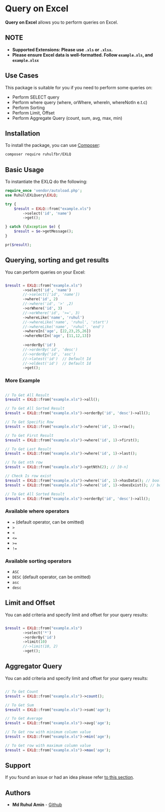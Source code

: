 # Query on Excel

**Query on Excel** allows you to perform queries on Excel.

## NOTE
* <b>Supported Extensions: Please use `.xls` or `.xlsx`. </b>
* <b>Please ensure Excel data is well-formatted. Follow `example.xls`, and `example.xlsx`</b>

## Use Cases

This package is suitable for you if you need to perform some queries on:

* Perform SELECT query
* Perform where query (where, orWhere, whereIn, whereNotIn e.t.c)
* Perform Sorting
* Perform Limit, Offset
* Perform Aggregate Query (count, sum, avg, max, min)

## Installation

To install the package, you can use [Composer](https://getcomposer.org/):

```bash
composer require ruhulfbr/EXLQ
```

## Basic Usage

To instantiate the EXLQ do the following:

```php
require_once 'vendor/autoload.php';
use Ruhul\EXLQuery\EXLQ;

try {
    $result = EXLQ::from("example.xls")
        ->select('id', 'name')
        ->get();

} catch (\Exception $e) {
    $result = $e->getMessage();
}

pr($result);

```

## Querying, sorting and get results

You can perform queries on your Excel:

```php

$result = EXLQ::from("example.xls")
        ->select('id', 'name')
        //->select(['id', 'name'])
        ->where('id', 2)
        //->where('id', '>' ,2)
        ->orWhere('id', 3)
        //->orWhere('id', '>=', 3)
        ->whereLike('name', 'ruhul')
        //->whereLike('name', 'ruhul', 'start')
        //->whereLike('name', 'ruhul', 'end')
        ->whereIn('age', [22,23,25,26])
        ->whereNotIn('age', [11,12,13])
        
        ->orderBy('id')
        //->orderBy('id', 'desc')
        //->orderBy('id', 'asc')
        //->latest('id')  // Default Id
        //->oldest('id')  // Default Id
        ->get();

```

### More Example

```php

// To Get All Result
$result = EXLQ::from("example.xls")->all();

// To Get All Sorted Result
$result = EXLQ::from("example.xls")->orderBy('id', 'desc')->all();

// To Get Specific Row
$result = EXLQ::from("example.xls")->where('id', 1)->row();

// To Get First Result
$result = EXLQ::from("example.xls")->where('id', 1)->first();

// To Get Last Result
$result = EXLQ::from("example.xls")->where('id', 1)->last();

// To Get nth row
$result = EXLQ::from("example.xls")->getNth(2); // [0-n]

// Check Is row exist
$result = EXLQ::from("example.xls")->where('id', 1)->hasData(); // boolean
$result = EXLQ::from("example.xls")->where('id', 1)->doesExist(); // boolean

// To Get All Sorted Result
$result = EXLQ::from("example.xls")->orderBy('id', 'desc')->all();

```

### Available where operators

* `=` (default operator, can be omitted)
* `>`
* `<`
* `<=`
* `>=`
* `!=`

### Available sorting operators

* `ASC`
* `DESC` (default operator, can be omitted)
* `asc`
* `desc`

## Limit and Offset

You can add criteria and specify limit and offset for your query results:

```php

$result = EXLQ::from("example.xls")
        ->select('*')
        ->orderBy('id')
        ->limit(10)
        //->limit(10, 2)    
        ->get();

```

## Aggregator Query

You can add criteria and specify limit and offset for your query results:

```php

// To Get Count
$result = EXLQ::from("example.xls")->count();

// To Get Sum
$result = EXLQ::from("example.xls")->sum('age');

// To Get Average
$result = EXLQ::from("example.xls")->avg('age');

// To Get row with minimum column value
$result = EXLQ::from("example.xls")->min('age');

// To Get row with maximum column value
$result = EXLQ::from("example.xls")->max('age');

```

## Support

If you found an issue or had an idea please refer [to this section](https://github.com/ruhulfbr/excelq/issues).

## Authors

* **Md Ruhul Amin** - [Github](https://github.com/ruhulfbr)
